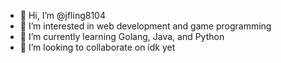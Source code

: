 - 👋 Hi, I’m @jfling8104
- 👀 I’m interested in web development and game programming
- 🌱 I’m currently learning Golang, Java, and Python
- 💞️ I’m looking to collaborate on idk yet

<!---
jfling8104/jfling8104 is a ✨ special ✨ repository because its `README.md` (this file) appears on your GitHub profile.
You can click the Preview link to take a look at your changes.
--->
